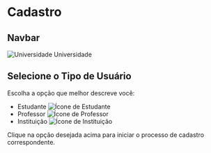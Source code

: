 # Cadastro

## Navbar
![Universidade](icon.png) Universidade

## Selecione o Tipo de Usuário

Escolha a opção que melhor descreve você:

- Estudante ![Ícone de Estudante](student_icon.png)
- Professor ![Ícone de Professor](professor_icon.png)
- Instituição ![Ícone de Instituição](institution_icon.png)

Clique na opção desejada acima para iniciar o processo de cadastro correspondente.
